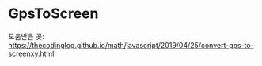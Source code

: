 # GpsToScreen

도움받은 곳: https://thecodinglog.github.io/math/javascript/2019/04/25/convert-gps-to-screenxy.html

